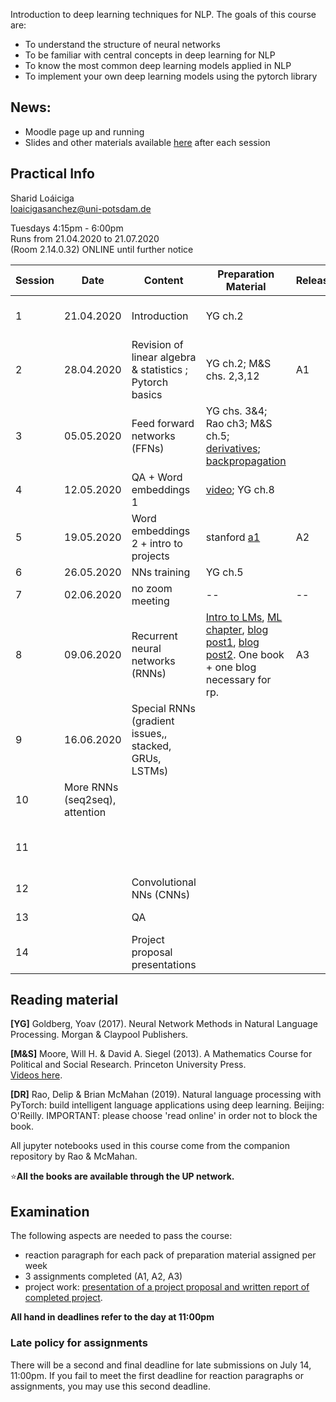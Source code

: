 
Introduction to deep learning techniques for NLP. The goals of this course are:  

- To understand the structure of neural networks  
- To be familiar with central concepts in deep learning for NLP  
- To know the most common deep learning models applied in NLP  
- To implement your own deep learning models using the pytorch library  

## News: 

- Moodle page up and running  
- Slides and other materials available [here](https://github.com/compling-potsdam/sose20-deep-nlp/tree/master/docs/materials) after each session 

## Practical Info

Sharid Loáiciga  
<loaicigasanchez@uni-potsdam.de>  

Tuesdays 4:15pm - 6:00pm  
Runs from 21.04.2020 to 21.07.2020  
(Room 2.14.0.32) ONLINE until further notice  


| Session  | Date  | Content  | Preparation Material  | Release | Due    | 
|---|---|---|---|---|---|
| 1  | 21.04.2020  | Introduction  |   YG ch.2       |       |  reaction paragraph not required    |
| 2  | 28.04.2020  | Revision of linear algebra & statistics ; Pytorch basics | YG ch.2; M&S chs. 2,3,12  | A1  | rp + set up |
| 3  | 05.05.2020  | Feed forward networks (FFNs)   |  YG chs. 3&4; Rao ch3; M&S ch.5; [derivatives](http://cs231n.stanford.edu/handouts/derivatives.pdf); [backpropagation](http://colah.github.io/posts/2015-08-Backprop/) |   | rp  |
| 4  | 12.05.2020 | QA + Word embeddings 1 | [video](https://www.youtube.com/watch?v=kEMJRjEdNzM); YG ch.8  |  | rp + A1  |
| 5  | 19.05.2020 |   Word embeddings 2 + intro to projects   | stanford [a1](http://web.stanford.edu/class/cs224n/assignments/a1.zip)   | A2  |---|
| 6  |  26.05.2020 | NNs training                   | YG ch.5  |               |  rp |
| 7  |  02.06.2020 | no zoom meeting   | --  |   --   |  A2   |
| 8  |  09.06.2020 | Recurrent neural networks (RNNs)   | [Intro to LMs](https://web.stanford.edu/~jurafsky/slp3/3.pdf), [ML chapter](http://www.deeplearningbook.org/contents/rnn.html), [blog post1](http://karpathy.github.io/2015/05/21/rnn-effectiveness/), [blog post2](http://norvig.com/chomsky.html). One book + one blog necessary for rp. | A3  | rp | 
| 9  |  16.06.2020    | Special RNNs (gradient issues,, stacked, GRUs, LSTMs) |   |   |   |
| 10  |  More RNNs (seq2seq), attention          | |   |  |rp + A3  |
| 11  |   |  |   |   |  rp + group contracts + pick project topic |
| 12  |   | Convolutional NNs (CNNs)  |   |   |rp    |
| 13  |   | QA  |   |   | any late assignments  |
| 14  |   | Project proposal presentations  |   |   |   |


## Reading material 

**\[YG\]** Goldberg, Yoav (2017).  Neural Network Methods in Natural Language Processing. Morgan & Claypool Publishers.

**\[M&S\]** Moore, Will H. & David A. Siegel (2013). A Mathematics Course for Political and Social Research. Princeton University Press.  
[Videos here](https://www.youtube.com/channel/UCrA2SLUKnV6yjdgIfDwFeGg/playlists).

**\[DR\]** Rao, Delip & Brian McMahan (2019). Natural language processing with PyTorch: build intelligent language applications using deep learning. Beijing: O'Reilly.  IMPORTANT: please choose 'read online' in order not to block the book. 

All jupyter notebooks used in this course come from the companion repository by Rao & McMahan.

⭐️**All the books are available through the UP network.**

## Examination  

The following aspects are needed to pass the course:  

 - reaction paragraph for each pack of preparation material assigned per week
 - 3 assignments completed (A1, A2, A3)
 - project work: [presentation of a project proposal and written report of completed project](https://compling-potsdam.github.io/sose20-deep-nlp/final_project/instructions). 

**All hand in deadlines refer to the day at 11:00pm**

### Late policy for assignments 

There will be a second and final deadline for late submissions on July 14, 11:00pm. If you fail to meet the first deadline for reaction paragraphs or assignments, you may use this second deadline. 

